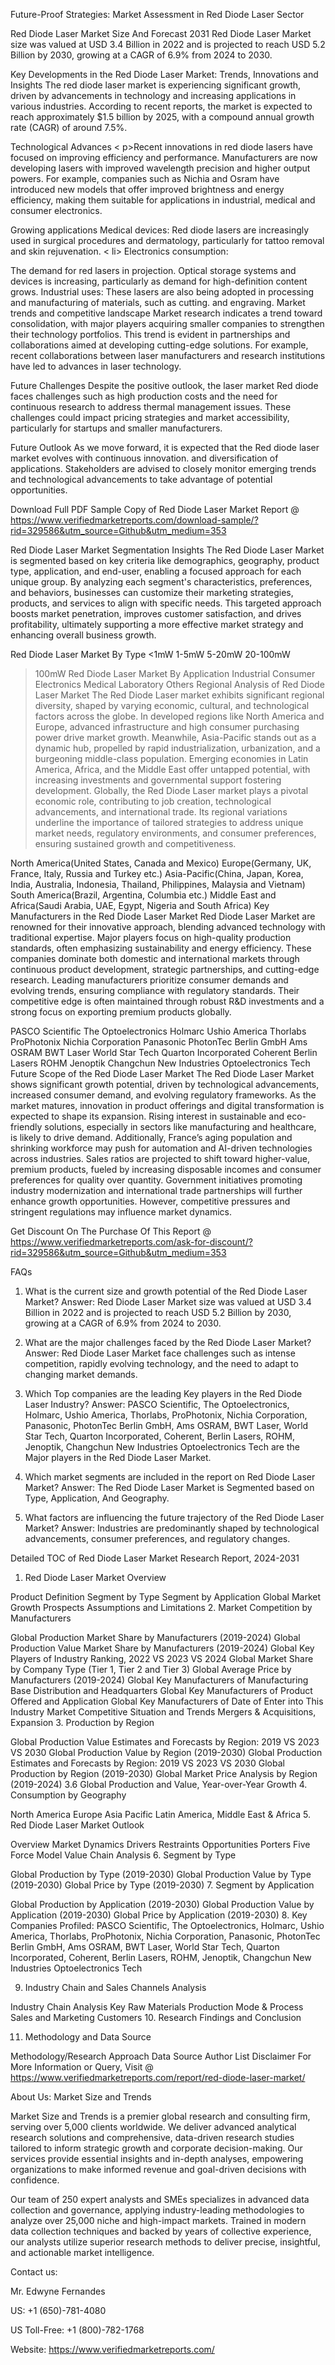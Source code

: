 Future-Proof Strategies: Market Assessment in Red Diode Laser Sector


Red Diode Laser Market Size And Forecast 2031
Red Diode Laser Market size was valued at USD 3.4 Billion in 2022 and is projected to reach USD 5.2 Billion by 2030, growing at a CAGR of 6.9% from 2024 to 2030.

Key Developments in the Red Diode Laser Market: Trends, Innovations and Insights
The red diode laser market is experiencing significant growth, driven by advancements in technology and increasing applications in various industries. According to recent reports, the market is expected to reach approximately $1.5 billion by 2025, with a compound annual growth rate (CAGR) of around 7.5%.

Technological Advances
< p>Recent innovations in red diode lasers have focused on improving efficiency and performance. Manufacturers are now developing lasers with improved wavelength precision and higher output powers. For example, companies such as Nichia and Osram have introduced new models that offer improved brightness and energy efficiency, making them suitable for applications in industrial, medical and consumer electronics.

Growing applications
Medical devices: Red diode lasers are increasingly used in surgical procedures and dermatology, particularly for tattoo removal and skin rejuvenation.
< li>
Electronics consumption:

The demand for red lasers in projection. Optical storage systems and devices is increasing, particularly as demand for high-definition content grows.
Industrial uses: These lasers are also being adopted in processing and manufacturing of materials, such as cutting. and engraving.
Market trends and competitive landscape
Market research indicates a trend toward consolidation, with major players acquiring smaller companies to strengthen their technology portfolios. This trend is evident in partnerships and collaborations aimed at developing cutting-edge solutions. For example, recent collaborations between laser manufacturers and research institutions have led to advances in laser technology.

Future Challenges
Despite the positive outlook, the laser market Red diode faces challenges such as high production costs and the need for continuous research to address thermal management issues. These challenges could impact pricing strategies and market accessibility, particularly for startups and smaller manufacturers.

Future Outlook
As we move forward, it is expected that the Red diode laser market evolves with continuous innovation. and diversification of applications. Stakeholders are advised to closely monitor emerging trends and technological advancements to take advantage of potential opportunities.

Download Full PDF Sample Copy of Red Diode Laser Market Report @ https://www.verifiedmarketreports.com/download-sample/?rid=329586&utm_source=Github&utm_medium=353

Red Diode Laser Market Segmentation Insights
The Red Diode Laser Market is segmented based on key criteria like demographics, geography, product type, application, and end-user, enabling a focused approach for each unique group. By analyzing each segment's characteristics, preferences, and behaviors, businesses can customize their marketing strategies, products, and services to align with specific needs. This targeted approach boosts market penetration, improves customer satisfaction, and drives profitability, ultimately supporting a more effective market strategy and enhancing overall business growth.

Red Diode Laser Market By Type
<1mW
1-5mW
5-20mW
20-100mW
>100mW
Red Diode Laser Market By Application
Industrial
Consumer Electronics
Medical
Laboratory
Others
Regional Analysis of Red Diode Laser Market
The Red Diode Laser market exhibits significant regional diversity, shaped by varying economic, cultural, and technological factors across the globe. In developed regions like North America and Europe, advanced infrastructure and high consumer purchasing power drive market growth. Meanwhile, Asia-Pacific stands out as a dynamic hub, propelled by rapid industrialization, urbanization, and a burgeoning middle-class population. Emerging economies in Latin America, Africa, and the Middle East offer untapped potential, with increasing investments and governmental support fostering development. Globally, the Red Diode Laser market plays a pivotal economic role, contributing to job creation, technological advancements, and international trade. Its regional variations underline the importance of tailored strategies to address unique market needs, regulatory environments, and consumer preferences, ensuring sustained growth and competitiveness.

North America(United States, Canada and Mexico)
Europe(Germany, UK, France, Italy, Russia and Turkey etc.)
Asia-Pacific(China, Japan, Korea, India, Australia, Indonesia, Thailand, Philippines, Malaysia and Vietnam)
South America(Brazil, Argentina, Columbia etc.)
Middle East and Africa(Saudi Arabia, UAE, Egypt, Nigeria and South Africa)
Key Manufacturers in the Red Diode Laser Market
Red Diode Laser Market are renowned for their innovative approach, blending advanced technology with traditional expertise. Major players focus on high-quality production standards, often emphasizing sustainability and energy efficiency. These companies dominate both domestic and international markets through continuous product development, strategic partnerships, and cutting-edge research. Leading manufacturers prioritize consumer demands and evolving trends, ensuring compliance with regulatory standards. Their competitive edge is often maintained through robust R&D investments and a strong focus on exporting premium products globally.

PASCO Scientific
The Optoelectronics
Holmarc
Ushio America
Thorlabs
ProPhotonix
Nichia Corporation
Panasonic
PhotonTec Berlin GmbH
Ams OSRAM
BWT Laser
World Star Tech
Quarton Incorporated
Coherent
Berlin Lasers
ROHM
Jenoptik
Changchun New Industries Optoelectronics Tech
Future Scope of the Red Diode Laser Market
The Red Diode Laser Market shows significant growth potential, driven by technological advancements, increased consumer demand, and evolving regulatory frameworks. As the market matures, innovation in product offerings and digital transformation is expected to shape its expansion. Rising interest in sustainable and eco-friendly solutions, especially in sectors like manufacturing and healthcare, is likely to drive demand. Additionally, France’s aging population and shrinking workforce may push for automation and AI-driven technologies across industries. Sales ratios are projected to shift toward higher-value, premium products, fueled by increasing disposable incomes and consumer preferences for quality over quantity. Government initiatives promoting industry modernization and international trade partnerships will further enhance growth opportunities. However, competitive pressures and stringent regulations may influence market dynamics.

Get Discount On The Purchase Of This Report @ https://www.verifiedmarketreports.com/ask-for-discount/?rid=329586&utm_source=Github&utm_medium=353

FAQs
1. What is the current size and growth potential of the Red Diode Laser Market?
Answer: Red Diode Laser Market size was valued at USD 3.4 Billion in 2022 and is projected to reach USD 5.2 Billion by 2030, growing at a CAGR of 6.9% from 2024 to 2030.

2. What are the major challenges faced by the Red Diode Laser Market?
Answer: Red Diode Laser Market face challenges such as intense competition, rapidly evolving technology, and the need to adapt to changing market demands.

3. Which Top companies are the leading Key players in the Red Diode Laser Industry?
Answer: PASCO Scientific, The Optoelectronics, Holmarc, Ushio America, Thorlabs, ProPhotonix, Nichia Corporation, Panasonic, PhotonTec Berlin GmbH, Ams OSRAM, BWT Laser, World Star Tech, Quarton Incorporated, Coherent, Berlin Lasers, ROHM, Jenoptik, Changchun New Industries Optoelectronics Tech are the Major players in the Red Diode Laser Market.

4. Which market segments are included in the report on Red Diode Laser Market?
Answer: The Red Diode Laser Market is Segmented based on Type, Application, And Geography.

5. What factors are influencing the future trajectory of the Red Diode Laser Market?
Answer: Industries are predominantly shaped by technological advancements, consumer preferences, and regulatory changes.

Detailed TOC of Red Diode Laser Market Research Report, 2024-2031
1. Red Diode Laser Market Overview

Product Definition
Segment by Type
Segment by Application
Global Market Growth Prospects
Assumptions and Limitations
2. Market Competition by Manufacturers

Global Production Market Share by Manufacturers (2019-2024)
Global Production Value Market Share by Manufacturers (2019-2024)
Global Key Players of Industry Ranking, 2022 VS 2023 VS 2024
Global Market Share by Company Type (Tier 1, Tier 2 and Tier 3)
Global Average Price by Manufacturers (2019-2024)
Global Key Manufacturers of Manufacturing Base Distribution and Headquarters
Global Key Manufacturers of Product Offered and Application
Global Key Manufacturers of Date of Enter into This Industry
Market Competitive Situation and Trends
Mergers & Acquisitions, Expansion
3. Production by Region

Global Production Value Estimates and Forecasts by Region: 2019 VS 2023 VS 2030
Global Production Value by Region (2019-2030)
Global Production Estimates and Forecasts by Region: 2019 VS 2023 VS 2030
Global Production by Region (2019-2030)
Global Market Price Analysis by Region (2019-2024) 3.6 Global Production and Value, Year-over-Year Growth
4. Consumption by Geography

North America
Europe
Asia Pacific
Latin America, Middle East & Africa
5. Red Diode Laser Market Outlook

Overview
Market Dynamics
Drivers
Restraints
Opportunities
Porters Five Force Model
Value Chain Analysis 
6. Segment by Type

Global Production by Type (2019-2030)
Global Production Value by Type (2019-2030)
Global Price by Type (2019-2030)
7. Segment by Application

Global Production by Application (2019-2030)
Global Production Value by Application (2019-2030)
Global Price by Application (2019-2030)
8. Key Companies Profiled: PASCO Scientific, The Optoelectronics, Holmarc, Ushio America, Thorlabs, ProPhotonix, Nichia Corporation, Panasonic, PhotonTec Berlin GmbH, Ams OSRAM, BWT Laser, World Star Tech, Quarton Incorporated, Coherent, Berlin Lasers, ROHM, Jenoptik, Changchun New Industries Optoelectronics Tech

9. Industry Chain and Sales Channels Analysis

Industry Chain Analysis
Key Raw Materials
Production Mode & Process
Sales and Marketing
Customers
10. Research Findings and Conclusion

11. Methodology and Data Source

Methodology/Research Approach
Data Source
Author List
Disclaimer
For More Information or Query, Visit @ https://www.verifiedmarketreports.com/report/red-diode-laser-market/

About Us: Market Size and Trends

Market Size and Trends is a premier global research and consulting firm, serving over 5,000 clients worldwide. We deliver advanced analytical research solutions and comprehensive, data-driven research studies tailored to inform strategic growth and corporate decision-making. Our services provide essential insights and in-depth analyses, empowering organizations to make informed revenue and goal-driven decisions with confidence.

Our team of 250 expert analysts and SMEs specializes in advanced data collection and governance, applying industry-leading methodologies to analyze over 25,000 niche and high-impact markets. Trained in modern data collection techniques and backed by years of collective experience, our analysts utilize superior research methods to deliver precise, insightful, and actionable market intelligence.

Contact us:

Mr. Edwyne Fernandes

US: +1 (650)-781-4080

US Toll-Free: +1 (800)-782-1768

Website: https://www.verifiedmarketreports.com/
